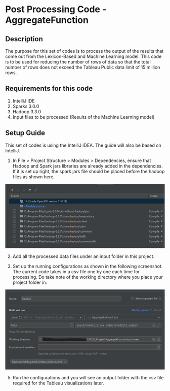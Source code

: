 # Post Processing Code - AggregateFunction

## Description
The purpose for this set of codes is to process the output of the results that come out from the Lexicon-Based and Machine Learning model. 
This code is to be used for reducing the number of rows of data so that the total number of rows does not
exceed the Tableau Public data limit of 15 million rows.

## Requirements for this code
1. IntelliJ IDE
2. Sparks 3.0.0
3. Hadoop 3.3.0
4. Input files to be processed (Results of the Machine Learning model)

## Setup Guide

This set of codes is using the IntelliJ IDEA. The guide will also be based on IntelliJ. 

1. In File > Project Structure > Modules > Dependencies, ensure that Hadoop and Spark jars libraries are already added in the dependencies. 
If it is set up right, the spark jars file should be placed before the hadoop files as shown here.

![dependencies.png](dependencies.png)

2. Add all the processed data files under an input folder in this project. 

3. Set up the running configurations as shown in the following screenshot. The current code takes in a csv file one by one each time 
for processing. Do take note of the working directory where you place your project folder in.

![configurations.png](configurations.png)

5. Run the configurations and you will see an output folder with the csv file required for the Tableau visualizations later.
